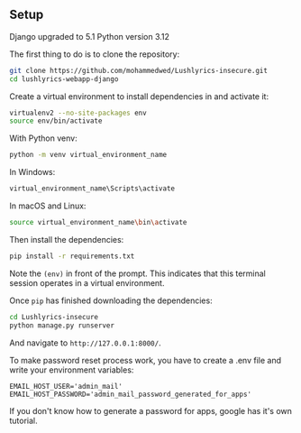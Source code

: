 


## Setup
Django upgraded to 5.1
Python version 3.12

The first thing to do is to clone the repository:

```sh
git clone https://github.com/mohammedwed/Lushlyrics-insecure.git
cd lushlyrics-webapp-django
```

Create a virtual environment to install dependencies in and activate it:

```sh
virtualenv2 --no-site-packages env
source env/bin/activate
```

With Python venv:
```sh
python -m venv virtual_environment_name
```

In Windows:
```sh
virtual_environment_name\Scripts\activate
```

In macOS and Linux:
```sh
source virtual_environment_name\bin\activate
```

Then install the dependencies:

```sh
pip install -r requirements.txt
```
Note the `(env)` in front of the prompt. This indicates that this terminal
session operates in a virtual environment.

Once `pip` has finished downloading the dependencies:
```sh
cd Lushlyrics-insecure
python manage.py runserver
```
And navigate to `http://127.0.0.1:8000/`.

To make password reset process work, you have to create a .env file and write your environment variables:
```
EMAIL_HOST_USER='admin_mail'
EMAIL_HOST_PASSWORD='admin_mail_password_generated_for_apps'
```

If you don't know how to generate a password for apps, google has it's own tutorial.
